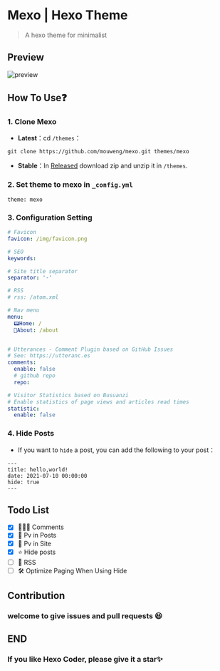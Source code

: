 # Mexo | Hexo Theme

> A hexo theme for minimalist

## Preview
![preview](https://cdn.jsdelivr.net/gh/mouweng/FigureBed/img/202203192008012.jpg)

## How To Use❓

### 1. Clone Mexo

- **Latest**：cd `/themes`：

```shell
git clone https://github.com/mouweng/mexo.git themes/mexo
```

- **Stable**：In [Released]() download zip and unzip it in `/themes`.

### 2. Set **theme** to **mexo** in `_config.yml`

```
theme: mexo
```

### 3. Configuration Setting

```yml
# Favicon
favicon: /img/favicon.png

# SEO
keywords: 

# Site title separator
separator: '-'

# RSS
# rss: /atom.xml

# Nav menu
menu:
  📟Home: /
  🔖About: /about


# Utterances - Comment Plugin based on GitHub Issues
# See: https://utteranc.es
comments:
  enable: false
  # github repo
  repo: 

# Visitor Statistics based on Busuanzi
# Enable statistics of page views and articles read times
statistic:
  enable: false
```

### 4. Hide Posts

- If you want to `hide` a post, you can add the following to your post：

```shell
---
title: hello,world!
date: 2021-07-10 00:00:00
hide: true
---
```

## Todo List

- [x]  👨🏻‍💻 Comments
- [x]  🔋 Pv in Posts
- [x]  🔋 Pv in Site
- [x]  ⭐️ Hide posts
- [ ] 🔖 RSS
- [ ] 🛠 Optimize Paging When Using Hide

## Contribution

### welcome to give issues and  pull requests 😆

## END

### If you like Hexo Coder, please give it a star✨
